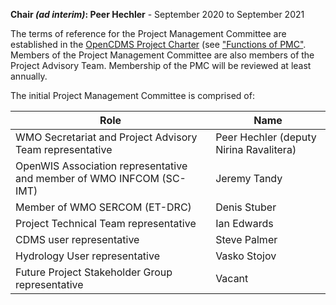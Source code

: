 **Chair *(ad interim)*: Peer Hechler** - September 2020 to September 2021

The terms of reference for the Project Management Committee are established in the [OpenCDMS Project Charter][1] (see ["Functions of PMC"][2]. Members of the Project Management Committee are also members of the Project Advisory Team. Membership of the PMC will be reviewed at least annually.

The initial Project Management Committee is comprised of:

| Role | Name |
|------|------|
| WMO Secretariat and Project Advisory Team representative | Peer Hechler (deputy Nirina Ravalitera) |
| OpenWIS Association representative and member of WMO INFCOM (SC-IMT) | Jeremy Tandy |
| Member of WMO SERCOM (ET-DRC) | Denis Stuber |
| Project Technical Team representative | Ian Edwards |
| CDMS user representative | Steve Palmer |
| Hydrology User representative | Vasko Stojov |
| Future Project Stakeholder Group representative | Vacant |

[1]: https://github.com/opencdms/opencdms-project/blob/master/charter/opencdms_charter.md
[2]: https://github.com/opencdms/opencdms-project/blob/master/charter/opencdms_charter.md#functions-of-pmc
